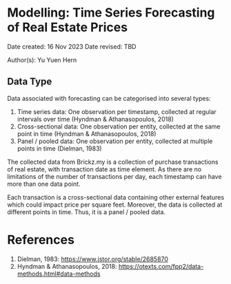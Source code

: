 # Modelling: Time Series Forecasting of Real Estate Prices

Date created: 16 Nov 2023
Date revised: TBD

Author(s): Yu Yuen Hern

## Data Type
Data associated with forecasting can be categorised into several types:
1. Time series data: One observation per timestamp, collected at regular intervals over time (Hyndman & Athanasopoulos, 2018)
2. Cross-sectional data: One observation per entity, collected at the same point in time (Hyndman & Athanasopoulos, 2018)
3. Panel / pooled data: One observation per entity, collected at multiple points in time (Dielman, 1983)

The collected data from Brickz.my is a collection of purchase transactions of real estate, with transaction date as time element. As there are no limitations of the number of transactions per day, each timestamp can have more than one data point.

Each transaction is a cross-sectional data containing other external features which could impact price per square feet. Moreover, the data is collected at different points in time. Thus, it is a panel / pooled data.




# References
1. Dielman, 1983: https://www.jstor.org/stable/2685870
2. Hyndman & Athanasopoulos, 2018: https://otexts.com/fpp2/data-methods.html#data-methods